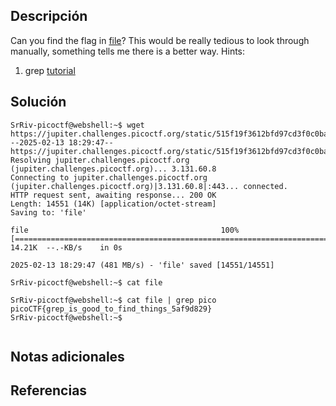 ## Descripción
Can you find the flag in [file](https://jupiter.challenges.picoctf.org/static/515f19f3612bfd97cd3f0c0ba32bd864/file)? This would be really tedious to look through manually, something tells me there is a better way.
Hints:
1. grep [tutorial](https://ryanstutorials.net/linuxtutorial/grep.php)
## Solución 

```
SrRiv-picoctf@webshell:~$ wget https://jupiter.challenges.picoctf.org/static/515f19f3612bfd97cd3f0c0ba32bd864/file
--2025-02-13 18:29:47--  https://jupiter.challenges.picoctf.org/static/515f19f3612bfd97cd3f0c0ba32bd864/file
Resolving jupiter.challenges.picoctf.org (jupiter.challenges.picoctf.org)... 3.131.60.8
Connecting to jupiter.challenges.picoctf.org (jupiter.challenges.picoctf.org)|3.131.60.8|:443... connected.
HTTP request sent, awaiting response... 200 OK
Length: 14551 (14K) [application/octet-stream]
Saving to: 'file'

file                                           100%[====================================================================================================>]  14.21K  --.-KB/s    in 0s      

2025-02-13 18:29:47 (481 MB/s) - 'file' saved [14551/14551]

SrRiv-picoctf@webshell:~$ cat file

SrRiv-picoctf@webshell:~$ cat file | grep pico 
picoCTF{grep_is_good_to_find_things_5af9d829}
SrRiv-picoctf@webshell:~$


```
## Notas adicionales 
## Referencias